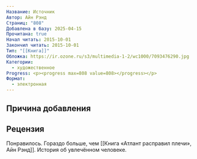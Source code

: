 ```yaml
---
Название: Источник
Автор: Айн Рэнд
Страниц: "808"
Добавлена в базу: 2025-04-15
Прочитана: true
Начал читать: 2015-10-01
Закончил читать: 2015-10-01
Тип: "[[Книга]]"
Обложка: https://ir.ozone.ru/s3/multimedia-1-2/wc1000/7093476290.jpg
Категории:
  - художественное
Progress: <p><progress max=808 value=808></progress></p>
Формат:
  - электронная
---
```

## Причина добавления


## Рецензия

Понравилось. Гораздо больше, чем [[Книга «Атлант расправил плечи», Айн Рэнд]]. История об увлечённом человеке.